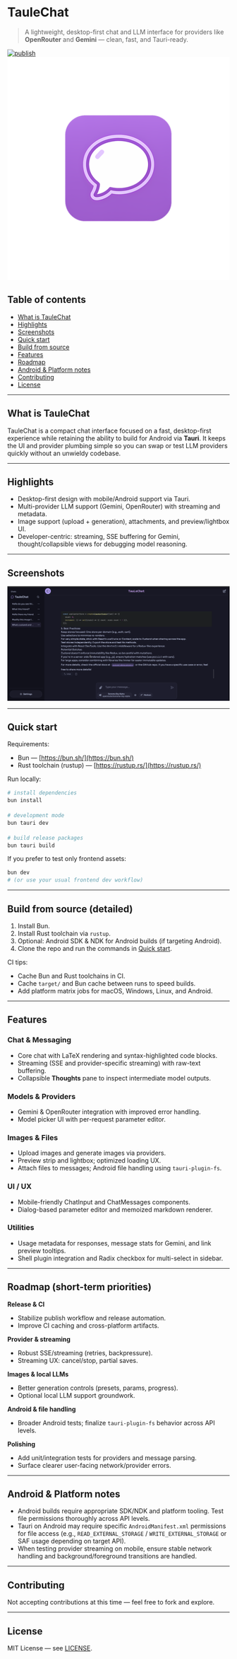 # TauleChat

> A lightweight, desktop-first chat and LLM interface for providers like **OpenRouter** and **Gemini** — clean, fast, and Tauri-ready.

[![publish](https://github.com/aaleccoder/taulechat/actions/workflows/publish.yml/badge.svg)](https://github.com/aaleccoder/taulechat/actions/workflows/publish.yml)
![TauleChat Banner](src-tauri/icons/icon.png)

## Table of contents

* [What is TauleChat](#what-is-taulechat)
* [Highlights](#highlights)
* [Screenshots](#screenshots)
* [Quick start](#quick-start)
* [Build from source](#build-from-source)
* [Features](#features)
* [Roadmap](#roadmap)
* [Android & Platform notes](#android--platform-notes)
* [Contributing](#contributing)
* [License](#license)

---

## What is TauleChat

TauleChat is a compact chat interface focused on a fast, desktop-first experience while retaining the ability to build for Android via **Tauri**. It keeps the UI and provider plumbing simple so you can swap or test LLM providers quickly without an unwieldy codebase.

---

## Highlights

* Desktop-first design with mobile/Android support via Tauri.
* Multi-provider LLM support (Gemini, OpenRouter) with streaming and metadata.
* Image support (upload + generation), attachments, and preview/lightbox UI.
* Developer-centric: streaming, SSE buffering for Gemini, thought/collapsible views for debugging model reasoning.

---

## Screenshots


![Main chat (placeholder)](docs/screenshoots/image.png)


---

## Quick start

Requirements:

* Bun — [https://bun.sh/](https://bun.sh/)
* Rust toolchain (rustup) — [https://rustup.rs/](https://rustup.rs/)

Run locally:

```bash
# install dependencies
bun install

# development mode
bun tauri dev

# build release packages
bun tauri build
```

If you prefer to test only frontend assets:

```bash
bun dev
# (or use your usual frontend dev workflow)
```

---

## Build from source (detailed)

1. Install Bun.
2. Install Rust toolchain via `rustup`.
3. Optional: Android SDK & NDK for Android builds (if targeting Android).
4. Clone the repo and run the commands in [Quick start](#quick-start).

CI tips:

* Cache Bun and Rust toolchains in CI.
* Cache `target/` and Bun cache between runs to speed builds.
* Add platform matrix jobs for macOS, Windows, Linux, and Android.

---

## Features

### Chat & Messaging

* Core chat with LaTeX rendering and syntax-highlighted code blocks.
* Streaming (SSE and provider-specific streaming) with raw-text buffering.
* Collapsible **Thoughts** pane to inspect intermediate model outputs.

### Models & Providers

* Gemini & OpenRouter integration with improved error handling.
* Model picker UI with per-request parameter editor.

### Images & Files

* Upload images and generate images via providers.
* Preview strip and lightbox; optimized loading UX.
* Attach files to messages; Android file handling using `tauri-plugin-fs`.

### UI / UX

* Mobile-friendly ChatInput and ChatMessages components.
* Dialog-based parameter editor and memoized markdown renderer.

### Utilities

* Usage metadata for responses, message stats for Gemini, and link preview tooltips.
* Shell plugin integration and Radix checkbox for multi-select in sidebar.

---

## Roadmap (short-term priorities)

**Release & CI**

* Stabilize publish workflow and release automation.
* Improve CI caching and cross-platform artifacts.

**Provider & streaming**

* Robust SSE/streaming (retries, backpressure).
* Streaming UX: cancel/stop, partial saves.

**Images & local LLMs**

* Better generation controls (presets, params, progress).
* Optional local LLM support groundwork.

**Android & file handling**

* Broader Android tests; finalize `tauri-plugin-fs` behavior across API levels.

**Polishing**

* Add unit/integration tests for providers and message parsing.
* Surface clearer user-facing network/provider errors.

---

## Android & Platform notes

* Android builds require appropriate SDK/NDK and platform tooling. Test file permissions thoroughly across API levels.
* Tauri on Android may require specific `AndroidManifest.xml` permissions for file access (e.g., `READ_EXTERNAL_STORAGE` / `WRITE_EXTERNAL_STORAGE` or SAF usage depending on target API).
* When testing provider streaming on mobile, ensure stable network handling and background/foreground transitions are handled.

---

## Contributing

Not accepting contributions at this time — feel free to fork and explore.

---

## License

MIT License — see [LICENSE](LICENSE).
